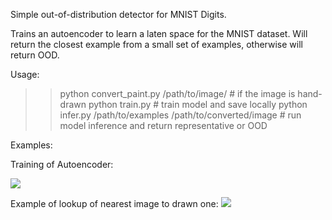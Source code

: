 Simple out-of-distribution detector for MNIST Digits. 

Trains an autoencoder to learn a laten space for the MNIST dataset. Will return the closest example from a small set of examples, otherwise will return OOD.

Usage:

>> python convert_paint.py /path/to/image/ # if the image is hand-drawn
>> python train.py # train model and save locally
>> python infer.py /path/to/examples /path/to/converted/image # run model inference and return representative or OOD


Examples:

Training of Autoencoder: 

![](training.png)

Example of lookup of nearest image to drawn one:
![](ex_infer.png)
